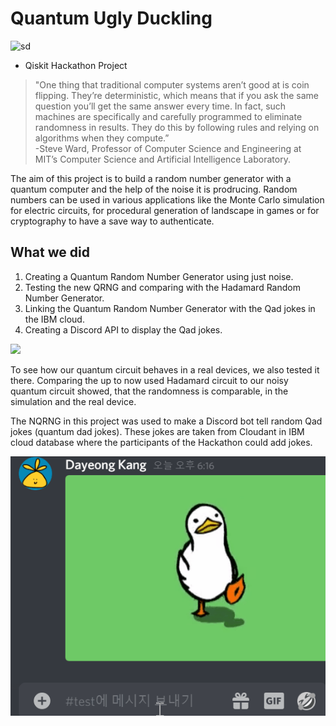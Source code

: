 # Quantum Ugly Duckling

![sd](https://user-images.githubusercontent.com/62553200/95587358-ea6a7580-0a7c-11eb-991b-278c625da3de.png)

- Qiskit Hackathon Project

>"One thing that traditional computer systems aren’t good at is coin flipping. They’re deterministic, which means that if you ask the same question you’ll get the same answer every time. In fact, such machines are specifically and carefully programmed to eliminate randomness in results. They do this by following rules and relying on algorithms when they compute.”<br/>
-Steve Ward, Professor of Computer Science and Engineering at MIT’s Computer Science and Artificial Intelligence Laboratory.

The aim of this project is to build a random number generator with a quantum computer and the help of the noise it is prodrucing.
Random numbers can be used in various applications like the Monte Carlo simulation for electric circuits, for procedural generation of landscape in games or for cryptography to have a save way to authenticate.

## What we did

1. Creating a Quantum Random Number Generator using just noise.
2. Testing the new QRNG and comparing with the Hadamard Random Number Generator.
3. Linking the Quantum Random Number Generator with the Qad jokes in the IBM cloud.
4. Creating a Discord API to display the Qad jokes.

<img src="https://user-images.githubusercontent.com/67575757/95576929-95554200-0a31-11eb-8f8a-a48b575739c9.png" width="500">

To see how our quantum circuit behaves in a real devices, we also tested it there.
Comparing the up to now used Hadamard circuit to our noisy quantum circuit showed, that the randomness is comparable, in the simulation and the real device.

The NQRNG in this project was used to make a Discord bot tell random Qad jokes (quantum dad jokes). These jokes are taken from Cloudant in IBM cloud database where the participants of the Hackathon could add jokes.

![](images/discord_test.gif)
